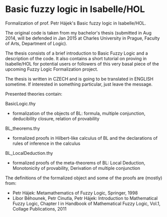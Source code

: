 Basic fuzzy logic in Isabelle/HOL
=================================

Formalization of prof. Petr Hájek's Basic fuzzy logic in Isabelle/HOL.

The original code is taken from my bachelor's thesis (submitted in Aug 2014, will be defended in Jan 2015 at Charles University in Prague, Faculty of Arts, Department of Logic).

The thesis consists of a brief introduction to Basic Fuzzy Logic and a description of the code. It also contains a short tutorial on proving in Isabelle/HOL for potential users or followers of this very basal piece of the upcoming Fuzzy Logic Formalization project.

The thesis is written in CZECH and is going to be translated in ENGLISH sometime. If interested in something particular, just leave the message.

Presented theories contain:

BasicLogic.thy
- formalization of the objects of BL: formula, multiple conjunction, deducibility closure, relation of provability 

BL_theorems.thy
- formalized proofs in Hilbert-like calculus of BL and the declarations of rules of inference in the calculus

BL_LocalDeduction.thy
- formalized proofs of the meta-theorems of BL: Local Deduction, Monotonicity of provability, Derivation of multiple conjunction

The definitions of the formalized object and some of the proofs are (mostly) from:

- Petr Hájek: Metamathematics of Fuzzy Logic, Springer, 1998
- Libor Běhounek, Petr Cinutla, Petr Hájek: Introduction to Mathematical Fuzzy Logic, Chapter I in Handbook of Mathematical Fuzzy Logic, Vol.1, Collage Publications, 2011 
